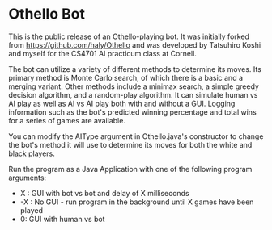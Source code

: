 Othello Bot
=======
This is the public release of an Othello-playing bot. It was initially forked from https://github.com/haly/Othello and was developed by Tatsuhiro Koshi and myself for the CS4701 AI practicum class at Cornell. 

The bot can utilize a variety of different methods to determine its moves. Its primary method is Monte Carlo search, of which there is a basic and a merging variant. Other methods include a minimax search, a simple greedy decision algorithm, and a random-play algorithm. It can simulate human vs AI play as well as AI vs AI play both with and without a GUI. Logging information such as the bot's predicted winning percentage and total wins for a series of games are available.

You can modify the AIType argument in Othello.java's constructor to change the bot's method it will use to determine its moves for both the white and black players.

Run the program as a Java Application with one of the following program arguments:<br> 
* X : GUI with bot vs bot and delay of X milliseconds
*  -X : No GUI - run program in the background until X games have been played
*  0: GUI with human vs bot
